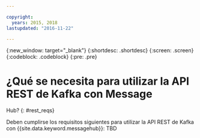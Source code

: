 ```yaml
---

copyright:
  years: 2015, 2018
lastupdated: "2016-11-22"

---
```


{:new_window: target="_blank"}
{:shortdesc: .shortdesc}
{:screen: .screen}
{:codeblock: .codeblock}
{:pre: .pre}

# ¿Qué se necesita para utilizar la API REST de Kafka con Message
Hub?
{: #rest_reqs}

Deben cumplirse los requisitos siguientes para utilizar la API REST de Kafka con {{site.data.keyword.messagehub}}:
TBD

<!-- TBC. Reqs needed here -->

